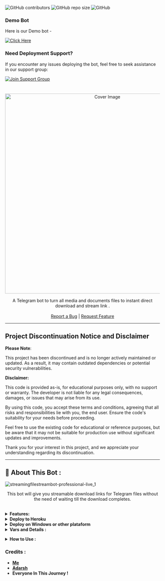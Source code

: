 ![GitHub contributors](https://img.shields.io/github/contributors/biisal/biisal-file-stream-pro?style=flat&color=green)
![GitHub repo size](https://img.shields.io/github/repo-size/biisal/biisal-file-stream-pro?color=green)
![GitHub](https://img.shields.io/github/license/biisal/biisal-file-stream-pro?color=green)

### Demo Bot

Here is our Demo bot -

[![Click Here](https://img.shields.io/badge/Demo%20Bot-Click%20Here-blue?style=flat&logo=telegram&labelColor=white&link=https://t.me/Bisal_Files_Talk)](https://t.me/Bisal_File2Link_Bot)

### Need Deployment Support?

If you encounter any issues deploying the bot, feel free to seek assistance in our support group:

[![Join Support Group](https://img.shields.io/badge/Join%20Support%20Group-Click%20Here-blue?style=flat&logo=telegram&labelColor=white&link=https://t.me/Bisal_Files_Talk)](https://t.me/Bisal_Files_Talk)



<h1 align="center"></h1>
<p align="center"> 
  <img src="https://wallpapercave.com/wp/wp12026024.jpg" alt="Cover Image" width="650">
  </a>
  
 <p align="center">
    A Telegram bot to turn all media and documents files to instant direct download and stream link .
    <br />
   </strong></a>
    <br />
    <a href="https://github.com/biisal/biisal-file-stream-pro/issues">Report a Bug</a>
    |
    <a href="https://github.com/biisal/biisal-file-stream-pro/issues">Request Feature</a>
  </p>


<hr>

## Project Discontinuation Notice and Disclaimer

**Please Note**:

This project has been discontinued and is no longer actively maintained or updated. As a result, it may contain outdated dependencies or potential security vulnerabilities.

**Disclaimer:**

This code is provided as-is, for educational purposes only, with no support or warranty. The developer is not liable for any legal consequences, damages, or issues that may arise from its use.

By using this code, you accept these terms and conditions, agreeing that all risks and responsibilities lie with you, the end user. Ensure the code's suitability for your needs before proceeding.

Feel free to use the existing code for educational or reference purposes, but be aware that it may not be suitable for production use without significant updates and improvements.

Thank you for your interest in this project, and we appreciate your understanding regarding its discontinuation.

<hr>

## 🍁 About This Bot :

![streamingfilestreambot-professional-live_1](https://t3.ftcdn.net/jpg/05/97/92/78/240_F_597927853_iZIpn7Blgg3TPd1XEKgF1KhLRuqNxhiU.jpg)

</p>
<p align='center'>
    This bot will give you streamable download links for Telegram files without the need of waiting till the download completes.
</p>


<br>
<details>
  <summary><b>Features:</b></summary>
  
<p>

🚀Features<p>
💥Superfast⚡️ download and stream links.<br>
💥No ads in generated links.<br>
💥Superfast interface.<br>
💥Along with the links you also get file information like name,size ,etc.<br>
💥Updates channel Support.<br>
💥Mongodb database support for broadcasting.<br>
💥Password Protection.<br>
💥User DC Check.<br>
💥Custom Domain support. <br>
💥All unwanted code removed. <br>
💥A lot more tired of writing check out by deploying it. 
</details>
  <details>
      <summary><b>Deploy to Heroku<b></summary>
      Click the button below to deploy the bot on Heroku:

[![Deploy](https://www.herokucdn.com/deploy/button.svg)](https://heroku.com/deploy?template=https://github.com/biisal/biisal-file-stream-pro)

[deploye on koyeb](https://app.koyeb.com/deploy?type=git&repository=github.com/NOBODYBOTz/File-stream)

  </details>
  <details>
  <summary><b>Deploy on Windows or other plataform<b></summary>
  
  You should make sure you have Python 3.6+ installed on your PC, then clone this repo and run the following commands in a terminal:

```py
git clone https://github.com/biisal/biisal-file-stream-pro
cd filestreambot-pro
virtualenv -p /usr/bin/python3 venv
. ./venv/bin/activate
pip install -r requirements.txt
python3 -m biisal
```



and to stop the whole bot,
 do <kbd>CTRL</kbd>+<kbd>C</kbd>

 </details>
</details>
<details>
  <summary><b>Vars and Details :</b></summary>

Go to a file named `Vars.py` in the `biisal` Named File and add all the variables there.
An example of `Vars.py` file:

```py
API_ID=12345
API_HASH=esx576f8738x883f3sfzx83
BOT_TOKEN=Your_Bot_Token
BIN_CHANNEL=-100
PORT=8080
FQDN=your_server_ip
OWNER_ID=your_user_id
DATABASE_URL=mongodb_uri
```
`API_ID` : Goto [my.telegram.org](https://my.telegram.org) to obtain this.

`API_HASH` : Goto [my.telegram.org](https://my.telegram.org) to obtain this.
  
`BOT_TOKEN` : Get the bot token from [@BotFather](https://telegram.dog/BotFather)

`BIN_CHANNEL` : Create a new channel (private/public), add [@missrose_bot](https://telegram.dog/MissRose_bot) as admin to the channel and type /id. Now copy paste the ID into this field.
  
`OWNER_USERNAME` : U should be knowing it afterall it's your username dont remember it? just go to settings!

`OWNER_ID` : Your Telegram User ID

`DATABASE_URL` : MongoDB URI for saving User IDs when they first Start the Bot. We will use that for Broadcasting to them. I will try to add more features related with Database. If you need help to get the URI you can click on logo below!

[![mongo](https://telegra.ph/file/fd68906852c71fdd68bef.jpg)](https://www.youtube.com/watch?v=HhHzCfrqsoE)

 Option Vars

`UPDATES_CHANNEL` : Put a Public Channel Username, so every user have to Join that channel to use the bot. Must add bot to channel as Admin to work properly.

`BANNED_CHANNELS` : Put IDs of Banned Channels where bot will not work. You can add multiple IDs & separate with <kbd>Space</kbd>.

`SLEEP_THRESHOLD` : Set a sleep threshold for flood wait exceptions happening globally in this telegram bot instance, below which any request that raises a flood wait will be automatically invoked again after sleeping for the required amount of time. Flood wait exceptions requiring higher waiting times will be raised. Defaults to 60 seconds.

`WORKERS` : Number of maximum concurrent workers for handling incoming updates. Defaults to `3`

`PORT` : The port that you want your webapp to be listened to. Defaults to `8080`

`WEB_SERVER_BIND_ADDRESS` : Your server bind adress. Defauls to `0.0.0.0`

`NO_PORT` : If you don't want your port to be displayed. You should point your `PORT` to `80` (http) or `443` (https) for the links to work. Ignore this if you're on Heroku.

`FQDN` :  A Fully Qualified Domain Name if present. Defaults to `WEB_SERVER_BIND_ADDRESS` </details>

<details>
  <summary><b>How to Use :</b></summary>

:warning: **Before using the  bot, don't forget to add the bot to the `BIN_CHANNEL` as an Admin**
 
`/start` : To check if the bot is alive or not.

To get an instant stream link, just forward any media to the bot and boom, its 🚀🚀.
  
![image](https://i.postimg.cc/7hbFzd7X/20231212-235124.jpg)


### Channel Support
Bot also Supported with Channels. Just add bot Channel as Admin. If any new file comes in Channel it will edit it with **Get Download Link** Button. </details>

### Credits : 

- [Me](https://github.com/biisal)
- [Adarsh](https://github.com/adarsh-goel)
- Everyone In This Journey !
